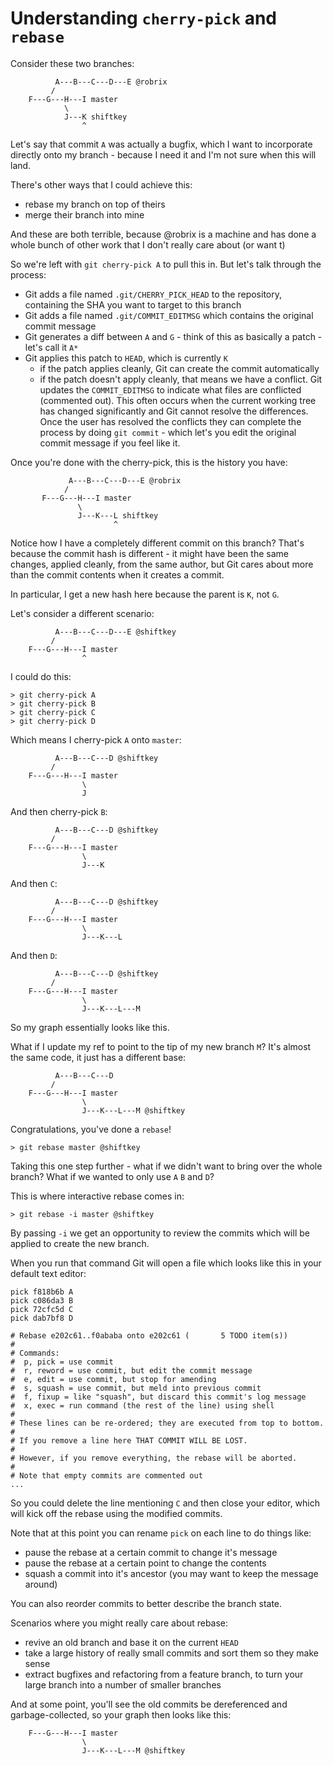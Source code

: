 # Understanding `cherry-pick` and `rebase`

Consider these two branches:

```
          A---B---C---D---E @robrix
         /
    F---G---H---I master
            \
            J---K shiftkey
                ^
```

Let's say that commit `A` was actually a bugfix, which I want to incorporate
directly onto my branch - because I need it and I'm not sure when this will land.

There's other ways that I could achieve this:

 - rebase my branch on top of theirs
 - merge their branch into mine

And these are both terrible, because @robrix is a machine and has done a whole
bunch of other work that I don't really care about (or want t)

So we're left with `git cherry-pick A` to pull this in. But let's talk through
the process:

 - Git adds a file named `.git/CHERRY_PICK_HEAD` to the repository, containing
 the SHA you want to target to this branch
 - Git adds a file named `.git/COMMIT_EDITMSG` which contains the original
 commit message
 - Git generates a diff between `A` and `G` - think of this as basically a
 patch - let's call it `A*`
 - Git applies this patch to `HEAD`, which is currently `K`
   - if the patch applies cleanly, Git can create the commit automatically
   - if the patch doesn't apply cleanly, that means we have a conflict. Git
   updates the `COMMIT_EDITMSG` to indicate what files are conflicted
   (commented out). This often occurs when the current working tree has changed
   significantly and Git cannot resolve the differences.
   Once the user has resolved the conflicts they can complete the process by
   doing `git commit` - which let's you edit the original commit message if you
   feel like it.

Once you're done with the cherry-pick, this is the history you have:

```
             A---B---C---D---E @robrix
            /
       F---G---H---I master
               \
               J---K---L shiftkey
                       ^
```

Notice how I have a completely different commit on this branch? That's because
the commit hash is different - it might have been the same changes, applied
cleanly, from the same author, but Git cares about more than the commit contents
when it creates a commit.

In particular, I get a new hash here because the parent is `K`, not `G`.

Let's consider a different scenario:

```
          A---B---C---D---E @shiftkey
         /
    F---G---H---I master
                ^
```

I could do this:

```
> git cherry-pick A
> git cherry-pick B
> git cherry-pick C
> git cherry-pick D
```

Which means I cherry-pick `A` onto `master`:

```
          A---B---C---D @shiftkey
         /
    F---G---H---I master
                \
                J
```

And then cherry-pick `B`:

```
          A---B---C---D @shiftkey
         /
    F---G---H---I master
                \
                J---K
```

And then `C`:

```
          A---B---C---D @shiftkey
         /
    F---G---H---I master
                \
                J---K---L
```

And then `D`:

```
          A---B---C---D @shiftkey
         /
    F---G---H---I master
                \
                J---K---L---M
```

So my graph essentially looks like this.

What if I update my ref to point to the tip of my new branch `M`? It's almost
the same code, it just has a different base:

```
          A---B---C---D
         /
    F---G---H---I master
                \
                J---K---L---M @shiftkey
```

Congratulations, you've done a `rebase`!

```
> git rebase master @shiftkey
```

Taking this one step further - what if we didn't want to bring over the whole
branch? What if we wanted to only use `A` `B` and `D`?

This is where interactive rebase comes in:

```
> git rebase -i master @shiftkey
```

By passing `-i` we get an opportunity to review the commits which will be
applied to create the new branch.

When you run that command Git will open a file which looks like this in your
default text editor:

```
pick f818b6b A
pick c086da3 B
pick 72cfc5d C
pick dab7bf8 D

# Rebase e202c61..f0ababa onto e202c61 (       5 TODO item(s))
#
# Commands:
#  p, pick = use commit
#  r, reword = use commit, but edit the commit message
#  e, edit = use commit, but stop for amending
#  s, squash = use commit, but meld into previous commit
#  f, fixup = like "squash", but discard this commit's log message
#  x, exec = run command (the rest of the line) using shell
#
# These lines can be re-ordered; they are executed from top to bottom.
#
# If you remove a line here THAT COMMIT WILL BE LOST.
#
# However, if you remove everything, the rebase will be aborted.
#
# Note that empty commits are commented out
...
```

So you could delete the line mentioning `C` and then close your editor, which
will kick off the rebase using the modified commits.

Note that at this point you can rename `pick` on each line to do things like:

 - pause the rebase at a certain commit to change it's message
 - pause the rebase at a certain point to change the contents
 - squash a commit into it's ancestor (you may want to keep the message around)

You can also reorder commits to better describe the branch state.

Scenarios where you might really care about rebase:

 - revive an old branch and base it on the current `HEAD`
 - take a large history of really small commits and sort them so they make sense
 - extract bugfixes and refactoring from a feature branch, to turn your
large branch into a number of smaller branches

And at some point, you'll see the old commits be dereferenced and
garbage-collected, so your graph then looks like this:

```
    F---G---H---I master
                \
                J---K---L---M @shiftkey
```

